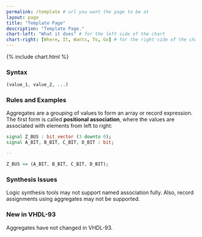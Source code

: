 ```yaml
---
permalink: /template # url you want the page to be at
layout: page
title: "Template Page"
description: "Template Page."
chart-left: "What it does" # for the left side of the chart
chart-right: [Where, It, Wants, To, Go] # for the right side of the chart
---
```


{% include chart.html %}

<h3 class="text-hr"><span>Syntax</span></h3>

<!-- include the vhdl tag to highlight as vhdl -->
```vhdl
(value_1, value_2, ...)
```

<h3 class="text-hr"><span>Rules and Examples</span></h3>

Aggregates are a grouping of values to form an array or record expression. The first form is called __positional association__, where the values are associated with elements from left to right:
```vhdl
signal Z_BUS : bit_vector (3 downto 0);
signal A_BIT, B_BIT, C_BIT, D_BIT : bit;

--

Z_BUS <= (A_BIT, B_BIT, C_BIT, D_BIT);
```

<h3 class="text-hr"><span>Synthesis Issues</span></h3>

Logic synthesis tools may not support named association fully. Also, record assignments using aggregates may not be supported.

<h3 class="text-hr"><span>New in VHDL-93</span></h3>

Aggregates have not changed in VHDL-93.
